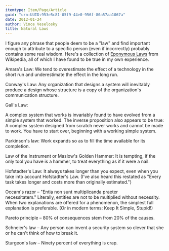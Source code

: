 ```yaml
---
itemtype: Item/Page/Article
guid: "urn:UUID:953e5c81-05f9-44e0-956f-80a57aa1067a"
date: 2012-01-24
author: Vince Veselosky
title: Natural Laws
---
```


I figure any phrase that people deem to be a "law" and find important
enough to attribute to a specific person (even if incorrectly) probably
contains some real wisdom. Here's a collection of [Eponymous Laws][]
from Wikipedia, all of which I have found to be true in my own
experience.

Amara's Law: We tend to overestimate the effect of a technology in the
short run and underestimate the effect in the long run.

Conway's Law: Any organization that designs a system will inevitably
produce a design whose structure is a copy of the organization's
communication structure.

Gall's Law:

A complex system that works is invariably found to have evolved from a
simple system that worked. The inverse proposition also appears to be
true: A complex system designed from scratch never works and cannot be
made to work. You have to start over, beginning with a working simple
system.

Parkinson's law: Work expands so as to fill the time available for its
completion.

Law of the Instrument or Maslow's Golden Hammer: It is tempting, if the
only tool you have is a hammer, to treat everything as if it were a
nail.

Hofstadter's Law: It always takes longer than you expect, even when you
take into account Hofstadter's Law. (I've also heard this restated as
"Every task takes longer and costs more than originally estimated.")

Occam's razor – "Entia non sunt multiplicanda praeter
necessitatem." Literally, entities are not to be multiplied without
necessity. When two explanations are offered for a phenomenon, the
simplest full explanation is preferable. (Or in modern terms: Keep It
Simple, Stupid!)

Pareto principle – 80% of consequences stem from 20% of the causes.

Schneier's law – Any person can invent a security system so clever that
she or he can't think of how to break it.

Sturgeon's law – Ninety percent of everything is crap.

[eponymous laws]: https://en.wikipedia.org/wiki/List_of_eponymous_laws
